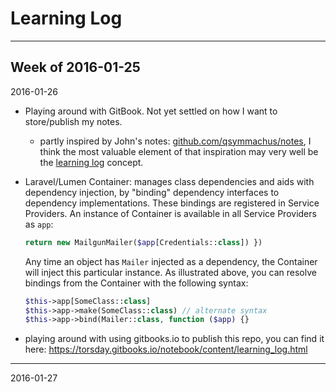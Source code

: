 # Learning Log

---

## Week of 2016-01-25

2016-01-26

- Playing around with GitBook. Not yet settled on how I want to store/publish my notes.
    - partly inspired by John's notes: [github.com/qsymmachus/notes](https://github.com/qsymmachus/notes), I think the most valuable element of that inspiration may very well be the [learning log](learning_log.md) concept.

- Laravel/Lumen Container: manages class dependencies and aids with dependency injection, by "binding" dependency interfaces to dependency implementations. These bindings are registered in Service Providers. An instance of Container is available in all Service Providers as `app`:

  ```php
  return new MailgunMailer($app[Credentials::class]) })
  ```

  Any time an object has `Mailer` injected as a dependency, the Container will inject this particular instance. As illustrated above, you can resolve bindings from the Container with the following syntax:

  ```php
  $this->app[SomeClass::class]
  $this->app->make(SomeClass::class) // alternate syntax
  $this->app->bind(Mailer::class, function ($app) {}
  ```

- playing around with using gitbooks.io to publish this repo, you can find it here: https://torsday.gitbooks.io/notebook/content/learning_log.html


---

2016-01-27
